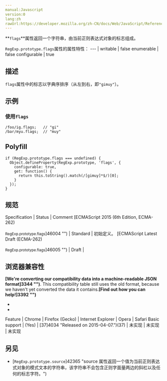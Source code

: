 ```yaml
---
manual:Javascript
version:0
lang:zh
rawUrl:https://developer.mozilla.org/zh-CN/docs/Web/JavaScript/Reference/Global_Objects/RegExp/flags#
---
```






**`flags`**属性返回一个字符串，由当前正则表达式对象的标志组成。


`RegExp.prototype.flags`属性的属性特性： 
 ---  | 
writable | false 
enumerable | false 
configurable | true 



## 描述<a name="描述"></a>


`flags`属性中的标志以字典序排序（从左到右，即`"gimuy"`）。


## 示例<a name="示例"></a>

### 使用`flags`<a name="使用flags"></a>

```
/foo/ig.flags;   // "gi"
/bar/myu.flags;  // "muy"
```

## Polyfill<a name="Polyfill"></a>

```
if (RegExp.prototype.flags === undefined) {
  Object.defineProperty(RegExp.prototype, 'flags', {
    configurable: true,
    get: function() {
      return this.toString().match(/[gimuy]*$/)[0];
    }
  });
}
```

## 规范<a name="规范"></a>

Specification | Status | Comment 
[ECMAScript 2015 (6th Edition, ECMA-262)<br></br><small>RegExp.prototype.flags</small>]46004 "") | Standard | 初始定义。 
[ECMAScript Latest Draft (ECMA-262)<br></br><small>RegExp.prototype.flags</small>]46005 "") | Draft |  


## 浏览器兼容性<a name="浏览器兼容性"></a>


**[We&#39;re converting our compatibility data into a machine-readable JSON format]3344 "")**. This compatibility table still uses the old format, because we haven&#39;t yet converted the data it contains.**[Find out how you can help!]3392 "")**


* 
* 

Feature | Chrome | Firefox (Gecko) | Internet Explorer | Opera | Safari 
Basic support | (Yes) | [37]4034 "Released on 2015-04-07.")(37) | 未实现 | 未实现 | 未实现 





## 另见<a name="另见"></a>

* [`RegExp.prototype.source`]42365 "source 属性返回一个值为当前正则表达式对象的模式文本的字符串，该字符串不会包含正则字面量两边的斜杠以及任何的标志字符。")



